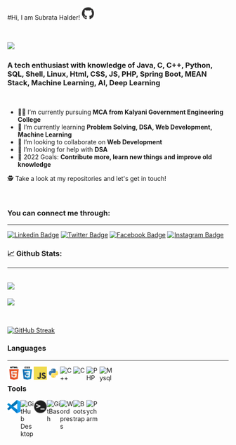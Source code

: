 
#Hi, I am Subrata Halder! <img src="https://github.com/subrata797979/subrata797979/blob/main/git.gif" width="30px"><br> <br>
<br>

![](https://komarev.com/ghpvc/?username=subrata797979&color=blue)<br>

<h3>A tech enthusiast with knowledge of Java, C, C++, Python, SQL, Shell, Linux, Html, CSS, JS, PHP, Spring Boot, MEAN Stack, Machine Learning, AI, Deep Learning</h3><br>

- 👨‍🏭 I’m currently pursuing **MCA from Kalyani Government Engineering College** <br>
- 🏫 I’m currently learning **Problem Solving, DSA, Web Development, Machine Learning** <br>
- 🙌 I’m looking to collaborate on **Web Development** <br>
- 🤔 I’m looking for help with **DSA**<br>
- 🥅 2022 Goals: **Contribute more, learn new things and improve old knowledge** <br>


🕵 Take a look at my repositories and let's get in touch!<br>

<br/>

### You can connect me through:

<hr/>

[![Linkedin Badge](https://img.shields.io/badge/-subrata797979-blue?style=flat-square&logo=Linkedin&logoColor=white&link=https://www.linkedin.com/in/subrata797979/)](https://www.linkedin.com/in/subrata797979/) 
[![Twitter Badge](https://img.shields.io/badge/-@@subrata_797979-1ca0f1?style=flat-square&labelColor=1ca0f1&logo=twitter&logoColor=white&link=https://twitter.com/@subrata_797979)](https://twitter.com/@subrata_797979) 
[![Facebook Badge](https://img.shields.io/badge/-subrata979797-3b5998?style=flat-square&labelColor=3b5998&logo=facebook&logoColor=white&link=https://www.facebook.com/subrata979797)](https://www.facebook.com/subrata979797) 
[![Instagram Badge](https://img.shields.io/badge/-@subrata797979-E4405F?style=flat-square&logo=instagram&logoColor=white&link=https://www.instagram.com/subrata797979)](https://www.instagram.com/subrata797979) 


### 📈 Github Stats:

<hr/>
<br>
<a href="https://github.com/subrata797979">
<img align="center" src="https://github-readme-stats.vercel.app/api?username=subrata797979&show_icons=true&include_all_commits=true&theme=midnight-purple&count_private=true">
</a>
<br><br>
<a href="https://github.com/remcohalman/github-readme-stats">
<img align="center" src="https://github-readme-stats.anuraghazra1.vercel.app/api/top-langs/?username=subrata797979&layout=compact&theme=blue-green" />
</a>
<br>
<br><br>

[![GitHub Streak](https://github-readme-streak-stats.herokuapp.com/?user=subrata797979)](https://git.io/streak-stats)

### Languages

<hr/>

<img align="left" alt="HTML5" width="30px" src="https://raw.githubusercontent.com/github/explore/80688e429a7d4ef2fca1e82350fe8e3517d3494d/topics/html/html.png" />
<img align="left" alt="CSS3" width="30px" src="https://raw.githubusercontent.com/github/explore/80688e429a7d4ef2fca1e82350fe8e3517d3494d/topics/css/css.png" />
<img align="left" alt="JavaScript" width="30px" src="https://raw.githubusercontent.com/github/explore/80688e429a7d4ef2fca1e82350fe8e3517d3494d/topics/javascript/javascript.png" />
<img align="left" alt="Python" width="30px" src="https://raw.githubusercontent.com/github/explore/80688e429a7d4ef2fca1e82350fe8e3517d3494d/topics/python/python.png" />
<img align="left" alt="C++" width="30px" src="https://user-images.githubusercontent.com/42747200/46140125-da084900-c26d-11e8-8ea7-c45ae6306309.png" />
<img align="left" alt="C" width="30px" src="https://upload.wikimedia.org/wikipedia/commons/thumb/1/18/C_Programming_Language.svg/1200px-C_Programming_Language.svg.png" />
<img align="left" alt="PHP" width="30px" src="https://www.php.net/images/logos/new-php-logo.svg" />
<img align="left" alt="Mysql" width="30px" src="https://www.mysql.com/common/logos/logo-mysql-170x115.png" />

<br>

### Tools

<img align="left" alt="Visual Studio Code" width="30px" src="https://raw.githubusercontent.com/github/explore/80688e429a7d4ef2fca1e82350fe8e3517d3494d/topics/visual-studio-code/visual-studio-code.png" />
<img align="left" alt="GitHub Desktop" width="30px" src="https://static.techspot.com/images2/downloads/topdownload/2021/04/2021-04-07-ts3_thumbs-8ba.png" />
<img align="left" alt="Terminal" width="30px" src="https://raw.githubusercontent.com/github/explore/80688e429a7d4ef2fca1e82350fe8e3517d3494d/topics/terminal/terminal.png" />
<img align="left" alt="GitBash" width="30px" src="https://git-scm.com/images/logos/downloads/Git-Icon-1788C.png" />
<img align="left" alt="Wordpress" width="30px" src="https://upload.wikimedia.org/wikipedia/commons/thumb/9/93/Wordpress_Blue_logo.png/1200px-Wordpress_Blue_logo.png" />
<img align="left" alt="Bootstrap" width="30px" src="https://upload.wikimedia.org/wikipedia/commons/thumb/b/b2/Bootstrap_logo.svg/2560px-Bootstrap_logo.svg.png" />
<img align="left" alt="Pycharm" width="30px" src="https://upload.wikimedia.org/wikipedia/commons/thumb/1/1d/PyCharm_Icon.svg/1200px-PyCharm_Icon.svg.png" />

<br><br><br>




